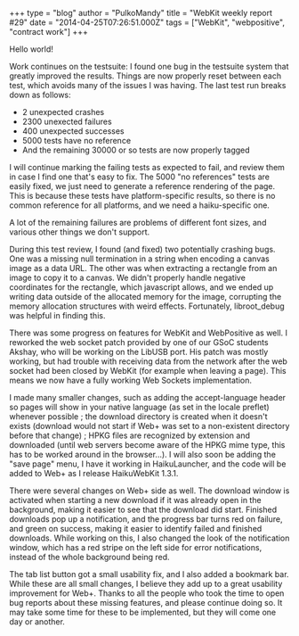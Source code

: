+++
type = "blog"
author = "PulkoMandy"
title = "WebKit weekly report #29"
date = "2014-04-25T07:26:51.000Z"
tags = ["WebKit", "webpositive", "contract work"]
+++

Hello world!

Work continues on the testsuite: I found one bug in the testsuite system that greatly improved the results. Things are now properly reset between each test, which avoids many of the issues I was having. The last test run breaks down as follows:

<ul>
<li>2 unexpected crashes</li>
<li>2300 unexected failures</li>
<li>400 unexpected successes</li>
<li>5000 tests have no reference</li>
<li>And the remaining 30000 or so tests are now properly tagged</li>
</ul>

I will continue marking the failing tests as expected to fail, and review them in case I find one that's easy to fix. The 5000 "no references" tests are easily fixed, we just need to generate a reference rendering of the page. This is because these tests have platform-specific results, so there is no common reference for all platforms, and we need a haiku-specific one.
<!--break-->
A lot of the remaining failures are problems of different font sizes, and various other things we don't support.

During this test review, I found (and fixed) two potentially crashing bugs. One was a missing null termination in a string when encoding a canvas image as a data URL. The other was when extracting a rectangle from an image to copy it to a canvas. We didn't properly handle negative coordinates for the rectangle, which javascript allows, and we ended up writing data outside of the allocated memory for the image, corrupting the memory allocation structures with weird effects. Fortunately, libroot_debug was helpful in finding this.

There was some progress on features for WebKit and WebPositive as well. I reworked the web socket patch provided by one of our GSoC students Akshay, who will be working on the LibUSB port. His patch was mostly working, but had trouble with receiving data from the network after the web socket had been closed by WebKit (for example when leaving a page). This means we now have a fully working Web Sockets implementation.

I made many smaller changes, such as adding the accept-language header so pages will show in your native language (as set in the locale preflet) whenever possible ; the download directory is created when it doesn't exists (download would not start if Web+ was set to a non-existent directory before that change) ; HPKG files are recognized by extension and downloaded (until web servers become aware of the HPKG mime type, this has to be worked around in the browser...). I will also soon be adding the "save page" menu, I have it working in HaikuLauncher, and the code will be added to Web+ as I release HaikuWebKit 1.3.1.

There were several changes on Web+ side as well. The download window is activated when starting a new download if it was already open in the background, making it easier to see that the download did start. Finished downloads pop up a notification, and the progress bar turns red on failure, and green on success, making it easier to identify failed and finished downloads. While working on this, I also changed the look of the notification window, which has a red stripe on the left side for error notifications, instead of the whole background being red.

The tab list button got a small usability fix, and I also added a bookmark bar. While these are all small changes, I believe they add up to a great usability improvement for Web+. Thanks to all the people who took the time to open bug reports about these missing features, and please continue doing so. It may take some time for these to be implemented, but they will come one day or another.